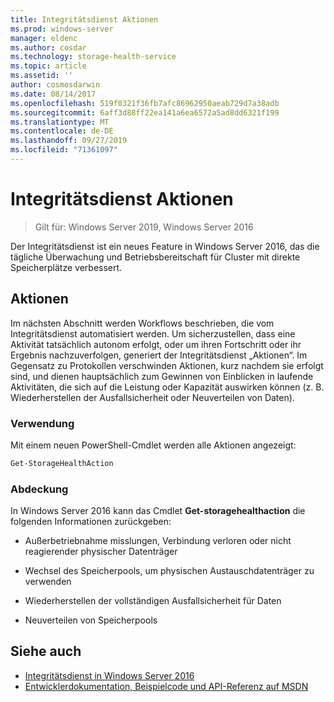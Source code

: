 ```yaml
---
title: Integritätsdienst Aktionen
ms.prod: windows-server
manager: eldenc
ms.author: cosdar
ms.technology: storage-health-service
ms.topic: article
ms.assetid: ''
author: cosmosdarwin
ms.date: 08/14/2017
ms.openlocfilehash: 519f0321f36fb7afc86962950aeab729d7a38adb
ms.sourcegitcommit: 6aff3d88ff22ea141a6ea6572a5ad8dd6321f199
ms.translationtype: MT
ms.contentlocale: de-DE
ms.lasthandoff: 09/27/2019
ms.locfileid: "71361097"
---
```

# <a name="health-service-actions"></a>Integritätsdienst Aktionen

> Gilt für: Windows Server 2019, Windows Server 2016

Der Integritätsdienst ist ein neues Feature in Windows Server 2016, das die tägliche Überwachung und Betriebsbereitschaft für Cluster mit direkte Speicherplätze verbessert.

## <a name="actions"></a>Aktionen  

Im nächsten Abschnitt werden Workflows beschrieben, die vom Integritätsdienst automatisiert werden. Um sicherzustellen, dass eine Aktivität tatsächlich autonom erfolgt, oder um ihren Fortschritt oder ihr Ergebnis nachzuverfolgen, generiert der Integritätsdienst „Aktionen“. Im Gegensatz zu Protokollen verschwinden Aktionen, kurz nachdem sie erfolgt sind, und dienen hauptsächlich zum Gewinnen von Einblicken in laufende Aktivitäten, die sich auf die Leistung oder Kapazität auswirken können (z. B. Wiederherstellen der Ausfallsicherheit oder Neuverteilen von Daten).  

### <a name="usage"></a>Verwendung  

Mit einem neuen PowerShell-Cmdlet werden alle Aktionen angezeigt:  

```PowerShell
Get-StorageHealthAction  
```

### <a name="coverage"></a>Abdeckung  

In Windows Server 2016 kann das Cmdlet **Get-storagehealthaction** die folgenden Informationen zurückgeben:  

-   Außerbetriebnahme misslungen, Verbindung verloren oder nicht reagierender physischer Datenträger  

-   Wechsel des Speicherpools, um physischen Austauschdatenträger zu verwenden  

-   Wiederherstellen der vollständigen Ausfallsicherheit für Daten  

-   Neuverteilen von Speicherpools  

## <a name="see-also"></a>Siehe auch

- [Integritätsdienst in Windows Server 2016](health-service-overview.md)
- [Entwicklerdokumentation, Beispielcode und API-Referenz auf MSDN](https://msdn.microsoft.com/windowshealthservice)
